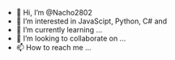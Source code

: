 - 👋 Hi, I’m @Nacho2802
- 👀 I’m interested in JavaScipt, Python, C# and 
- 🌱 I’m currently learning ...
- 💞️ I’m looking to collaborate on ...
- 📫 How to reach me ...

<!---
Nacho2802/Nacho2802 is a ✨ special ✨ repository because its `README.md` (this file) appears on your GitHub profile.
You can click the Preview link to take a look at your changes.
--->
